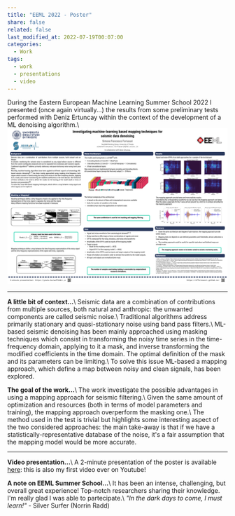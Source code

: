 ```yaml
---
title: "EEML 2022 - Poster"
share: false
related: false
last_modified_at: 2022-07-19T00:07:00
categories:
  - Work
tags:
  - work
  - presentations
  - video
---
```


During the Eastern European Machine Learning Summer School 2022 I presented (once again virtually...) the results from some preliminary tests performed with Deniz Ertuncay within the context of the development of a ML denoising algorithm.\\
<a href="/assets/img/EEML2022_poster.png" rel="some text">![EEML2022 Poster](/assets/img/EEML2022_poster.png "Click to enlarge!")</a>

---

**A little bit of context...**\\
Seismic data are a combination of contributions from multiple sources, both natural and anthropic: the unwanted components are called seismic noise.\\
Traditional algorithms address primarily stationary and quasi-stationary noise using band pass filters.\\
ML-based seismic denoising has been mainly approached using masking techniques which consist in transforming the noisy time series in the time-frequency domain, applying to it a mask, and inverse transforming the modified coefficients in the time domain. The optimal definition of the mask and its parameters can be limiting.\\
To solve this issue ML-based a mapping approach, which define a map between noisy and clean signals, has been explored.

**The goal of the work...**\\
The work investigate the possible advantages in using a mapping approach for seismic filtering.\\
Given the same amount of optimization and resources (both in terms of model parameters and training), the mapping approach overperform the masking one.\\
The method used in the test is trivial but highlights some interesting aspect of the two considered approaches: the main take-away is that if we have a statistically-representative database of the noise, it's a fair assumption that the mapping model would be more accurate.

---

**Video presentation...**\\
A 2-minute presentation of the poster is available [here](https://www.youtube.com/watch?v=ww7PibKJ-_o): this is also my first video ever on Youtube!

**A note on EEML Summer School...**\\
It has been an intense, challenging, but overall great experience! Top-notch researchers sharing their knowledge.  I'm really glad I was able to partecipate.\\
*"In the dark days to come, I must learn!"* - Silver Surfer (Norrin Radd)

